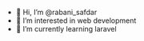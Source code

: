- 👋 Hi, I’m @rabani_safdar
- 👀 I’m interested in web development
- 🌱 I’m currently learning laravel
<!---
rabani786/rabani786 is a ✨ special ✨ repository because its `README.md` (this file) appears on your GitHub profile.
You can click the Preview link to take a look at your changes.
--->
